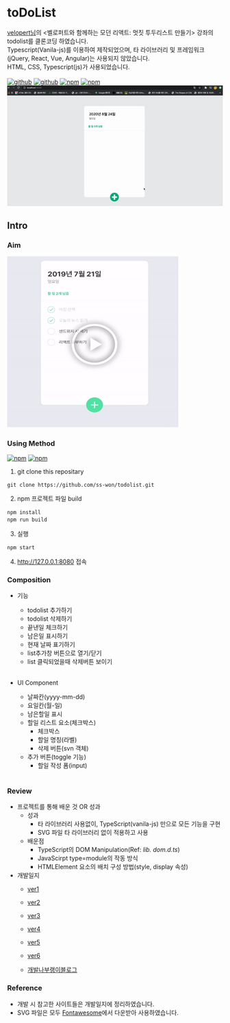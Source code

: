 # toDoList
[velopert님](https://velopert.com/)의 <벨로퍼트와 함께하는 모던 리액트: 멋짓 투두리스트 만들기> 강좌의 todolist를 클론코딩 하였습니다.<br>
Typescript(Vanila-js)를 이용하여 제작되었으며, 타 라이브러리 및 프레임워크(jQuery, React, Vue, Angular)는 사용되지 않았습니다.<br>
HTML, CSS, Typescript(js)가 사용되었습니다.
<br/><br/>
[![github](https://img.shields.io/github/v/tag/ss-won/todolist?color=green)]()
[![github](https://img.shields.io/github/languages/top/ss-won/todolist)]()
[![npm](https://img.shields.io/github/languages/code-size/ss-won/todolist?color=yellow)]()
[![npm](https://img.shields.io/github/last-commit/ss-won/todolist?color=pink)]()
<img src="result.gif" width="800px">

## Intro

### Aim
<img src="aim.gif" width="400px" height="400px" alt="목표예시"></img>
</br>

### Using Method
[![npm](https://img.shields.io/static/v1?label=npm&message=v6.14.5&color=orange)]()
[![npm](https://img.shields.io/static/v1?label=typescript&message=v4.0.2&color=<COLOR>)]()
1.  git clone this repositary
```code
git clone https://github.com/ss-won/todolist.git
```
2. npm 프로젝트 파일 build
```bash
npm install
npm run build
```
3. 실행
```bash
npm start
```
4. http://127.0.0.1:8080 접속

### Composition
* 기능
    * todolist 추가하기
    * todolist 삭제하기
    * 끝낸일 체크하기
    * 남은일 표시하기
    * 현재 날짜 표기하기
    * list추가창 버튼으로 열기/닫기
    * list 클릭되었을때 삭제버튼 보이기
    <br>

* UI Component
    * 날짜칸(yyyy-mm-dd)
    * 요일칸(월-일)
    * 남은할일 표시
    * 할일 리스트 요소(체크박스)
        * 체크박스
        * 할일 명칭(라벨)
        * 삭제 버튼(svn 객체)
    * 추가 버튼(toggle 기능)
        * 할일 작성 폼(input)
    <br>

### Review
* 프로젝트를 통해 배운 것 OR 성과
    * 성과
        * 타 라이브러리 사용없이, TypeScript(vanila-js) 만으로 모든 기능을 구현
        * SVG 파일 타 라이브러리 없이 적용하고 사용
    * 배운점
        * TypeScript의 DOM Manipulation(Ref: _lib.  dom.d.ts_)
        * JavaScirpt type=module의 작동 방식
        * HTMLElement 요소의 배치 구성 방법(style,  display 속성)
* 개발일지
    * [ver1](https://github.com/ss-won/todolist/tree/ver1.3/diary)
    * [ver2](https://github.com/ss-won/todolist/blob/ver2.0/diary)
    * [ver3](https://github.com/ss-won/todolist/blob/ver3.1/diary)
    * [ver4](https://github.com/ss-won/todolist/blob/ver4.1/diary)
    * [ver5](https://github.com/ss-won/todolist/blob/ver5.2/diary)
    * [ver6](https://github.com/ss-won/todolist/blob/ver6.0/diary)
    
    * [개발나부랭이블로그](https://blog.naver.com/PostList.nhn?blogId=j_wish_&from=postList&categoryNo=6)

### Reference 
* 개발 시 참고한 사이트들은 개발일지에 정리하였습니다.
* SVG 파일은 모두 [Fontawesome](https://fontawesome.com/)에서 다운받아 사용하였습니다.
   
